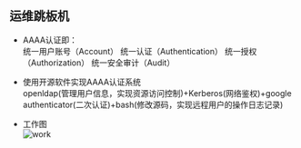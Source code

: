 ## 运维跳板机  
* AAAA认证即：  
  统一用户账号（Account）
  统一认证（Authentication）
  统一授权（Authorization）
  统一安全审计（Audit）  

* 使用开源软件实现AAAA认证系统  
openldap(管理用户信息，实现资源访问控制)+Kerberos(网络鉴权)+google authenticator(二次认证)+bash(修改源码，实现远程用户的操作日志记录)  

* 工作图  
![work](https://github.com/yotoobo/linux/blob/master/openldap%2BKerberos%2Bgoogle/2014052615432386.jpg)  


